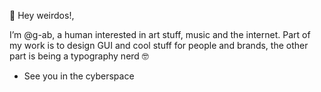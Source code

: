 👋 Hey weirdos!,

I’m @g-ab, a human interested in art stuff, music and the internet.
Part of my work is to design GUI and cool stuff for people and brands,
the other part is being a typography nerd 🤓

- See you in the cyberspace

<!---
g-ab/g-ab is a ✨ special ✨ repository because its `README.md` (this file) appears on your GitHub profile.
You can click the Preview link to take a look at your changes.
--->
